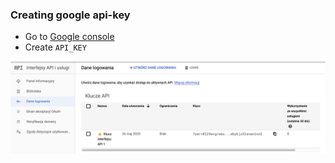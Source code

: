 
### Creating google api-key

- Go to [Google console](https://console.developers.google.com/apis/credentials)
- Create ```API_KEY```

![Google console API_KEY](screenshot.png)
